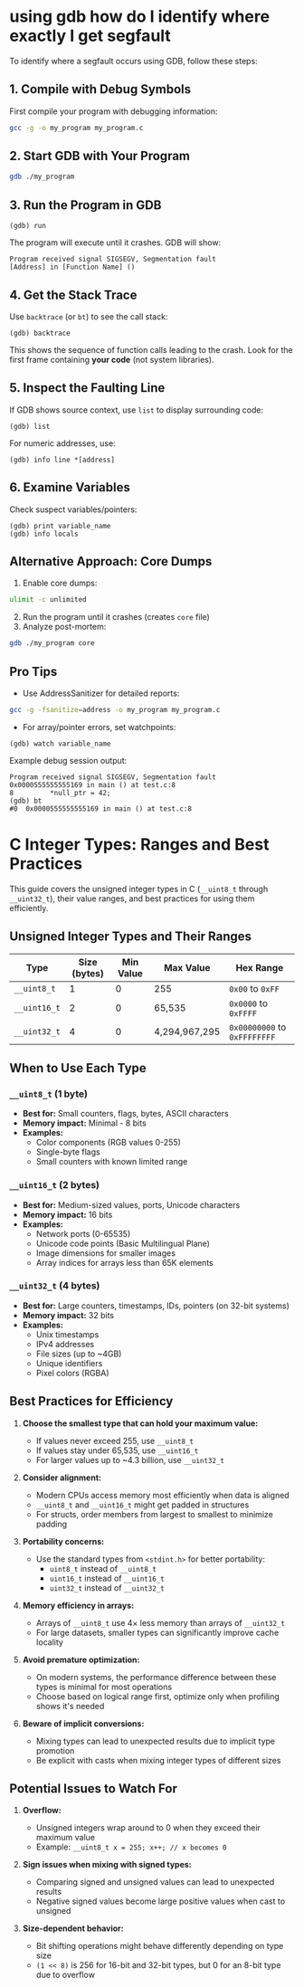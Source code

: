 # using gdb how do I identify where exactly I get segfault

To identify where a segfault occurs using GDB, follow these steps:

## 1. Compile with Debug Symbols

First compile your program with debugging information:

```bash
gcc -g -o my_program my_program.c
```


## 2. Start GDB with Your Program

```bash
gdb ./my_program
```


## 3. Run the Program in GDB

```gdb
(gdb) run
```

The program will execute until it crashes. GDB will show:

```
Program received signal SIGSEGV, Segmentation fault
[Address] in [Function Name] ()
```


## 4. Get the Stack Trace

Use `backtrace` (or `bt`) to see the call stack:

```gdb
(gdb) backtrace
```

This shows the sequence of function calls leading to the crash. Look for the first frame containing **your code** (not system libraries).

## 5. Inspect the Faulting Line

If GDB shows source context, use `list` to display surrounding code:

```gdb
(gdb) list
```

For numeric addresses, use:

```gdb
(gdb) info line *[address]
```


## 6. Examine Variables

Check suspect variables/pointers:

```gdb
(gdb) print variable_name
(gdb) info locals
```


## Alternative Approach: Core Dumps

1. Enable core dumps:
```bash
ulimit -c unlimited
```

2. Run the program until it crashes (creates `core` file)
3. Analyze post-mortem:
```bash
gdb ./my_program core
```


## Pro Tips

- Use AddressSanitizer for detailed reports:

```bash
gcc -g -fsanitize=address -o my_program my_program.c
```

- For array/pointer errors, set watchpoints:

```gdb
(gdb) watch variable_name
```

Example debug session output:

```
Program received signal SIGSEGV, Segmentation fault
0x0000555555555169 in main () at test.c:8
8         *null_ptr = 42;
(gdb) bt
#0  0x0000555555555169 in main () at test.c:8
```

# C Integer Types: Ranges and Best Practices

This guide covers the unsigned integer types in C (`__uint8_t` through `__uint32_t`), their value ranges, and best practices for using them efficiently.

## Unsigned Integer Types and Their Ranges

| Type | Size (bytes) | Min Value | Max Value | Hex Range |
|------|-------------|-----------|-----------|-----------|
| `__uint8_t` | 1 | 0 | 255 | `0x00` to `0xFF` |
| `__uint16_t` | 2 | 0 | 65,535 | `0x0000` to `0xFFFF` |
| `__uint32_t` | 4 | 0 | 4,294,967,295 | `0x00000000` to `0xFFFFFFFF` |

## When to Use Each Type

### `__uint8_t` (1 byte)
- **Best for:** Small counters, flags, bytes, ASCII characters
- **Memory impact:** Minimal - 8 bits
- **Examples:** 
  - Color components (RGB values 0-255)
  - Single-byte flags
  - Small counters with known limited range

### `__uint16_t` (2 bytes)
- **Best for:** Medium-sized values, ports, Unicode characters
- **Memory impact:** 16 bits
- **Examples:**
  - Network ports (0-65535)
  - Unicode code points (Basic Multilingual Plane)
  - Image dimensions for smaller images
  - Array indices for arrays less than 65K elements

### `__uint32_t` (4 bytes)
- **Best for:** Large counters, timestamps, IDs, pointers (on 32-bit systems)
- **Memory impact:** 32 bits
- **Examples:**
  - Unix timestamps
  - IPv4 addresses
  - File sizes (up to ~4GB)
  - Unique identifiers
  - Pixel colors (RGBA)

## Best Practices for Efficiency

1. **Choose the smallest type that can hold your maximum value:**
   - If values never exceed 255, use `__uint8_t`
   - If values stay under 65,535, use `__uint16_t`
   - For larger values up to ~4.3 billion, use `__uint32_t`

2. **Consider alignment:**
   - Modern CPUs access memory most efficiently when data is aligned
   - `__uint8_t` and `__uint16_t` might get padded in structures
   - For structs, order members from largest to smallest to minimize padding

3. **Portability concerns:**
   - Use the standard types from `<stdint.h>` for better portability:
     - `uint8_t` instead of `__uint8_t`
     - `uint16_t` instead of `__uint16_t`
     - `uint32_t` instead of `__uint32_t`

4. **Memory efficiency in arrays:**
   - Arrays of `__uint8_t` use 4× less memory than arrays of `__uint32_t`
   - For large datasets, smaller types can significantly improve cache locality

5. **Avoid premature optimization:**
   - On modern systems, the performance difference between these types is minimal for most operations
   - Choose based on logical range first, optimize only when profiling shows it's needed

6. **Beware of implicit conversions:**
   - Mixing types can lead to unexpected results due to implicit type promotion
   - Be explicit with casts when mixing integer types of different sizes

## Potential Issues to Watch For

1. **Overflow:**
   - Unsigned integers wrap around to 0 when they exceed their maximum value
   - Example: `__uint8_t x = 255; x++; // x becomes 0`

2. **Sign issues when mixing with signed types:**
   - Comparing signed and unsigned values can lead to unexpected results
   - Negative signed values become large positive values when cast to unsigned

3. **Size-dependent behavior:**
   - Bit shifting operations might behave differently depending on type size
   - `(1 << 8)` is 256 for 16-bit and 32-bit types, but 0 for an 8-bit type due to overflow

